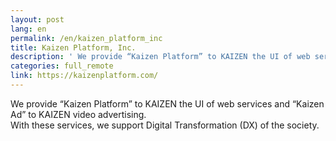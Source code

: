 ```yaml
---
layout: post
lang: en
permalink: /en/kaizen_platform_inc
title: Kaizen Platform, Inc.
description: ' We provide “Kaizen Platform” to KAIZEN the UI of web services and “Kaizen Ad” to KAIZEN video advertising. With these services, we support  Digital Transformation (DX) of the society. '
categories: full_remote
link: https://kaizenplatform.com/
---
```


<p>We provide “Kaizen Platform” to KAIZEN the UI of web services and “Kaizen Ad” to KAIZEN video advertising.<br />With these services, we support  Digital Transformation (DX) of the society.</p>
